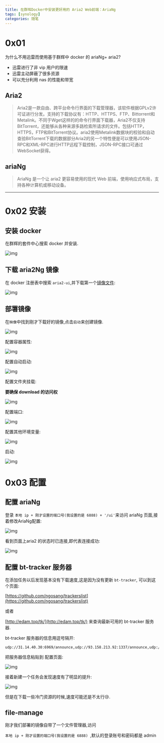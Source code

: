 ```yaml
---
title: 在群晖Docker中安装更好用的 Aria2 Web前端：AriaNg
tags: [synology]
categories: 随笔
---
```


# 0x01

为什么不用迅雷而使用基于群辉中 docker 的 ariaNg+ aria2?


* 迅雷进行了非 vip 用户的限速
* 迅雷主动屏蔽了很多资源
* 可以充分利用 nas 的性能和带宽

## Aria2

>Aria2是一款自由、跨平台命令行界面的下载管理器，该软件根据GPLv2许可证进行分发。支持的下载协议有：HTTP、HTTPS、FTP、Bittorrent和Metalink。不同于Wget这样的的命令行界面下载器，Aria2不仅支持BitTorrent，还能够从各种来源多路检索所请求的文件。包括HTTP，HTTPS，FTP和BitTorrent协议。aria2使用Metalink数据块的校验和自动查验BitTorrent下载的数据部分Aria2的另一个特性便是可以使用JSON-RPC和XML-RPC进行HTTP远程下载控制，JSON-RPC接口可通过WebSocket获得。


## ariaNg

>AriaNg 是一个让 aria2 更容易使用的现代 Web 前端，使用响应式布局，支持各种计算机或移动设备。



----

# 0x02 安装

## 安装 docker

在群辉的套件中心搜索 docker 并安装.

![img](https://i.loli.net/2020/08/19/ui6lkZcHQfPYpvh.png)

## 下载 aria2Ng 镜像

在 docker 注册表中搜索 `aria2-ui`,并下载第一个[镜像文件](https://registry.hub.docker.com/r/wahyd4/aria2-ui/):


![img](https://i.loli.net/2020/08/19/Klg6epYw3GBTVnL.png)


## 部署镜像

在`映像`中找到刚才下载好的镜像,点击`启动`来创建镜像.

![img](https://i.loli.net/2020/08/19/yLbgQRlpU5X6aqG.png)


配置容器属性:

![img](https://i.loli.net/2020/08/19/8lP1ZrbGTVA3uRg.png)


配置自动启动:

![img](https://i.loli.net/2020/08/19/SPCJEO7Ri6UAlqW.png)


配置文件夹挂载:



**要确保 download 的访问权**


![img](https://i.loli.net/2020/08/19/ZLsXapQPfJSgThb.png)


配置端口:

![img](https://i.loli.net/2020/08/19/OEsh56rABJNH9PZ.png)


配置其他环境变量:

![img](https://i.loli.net/2020/08/19/7zjg4OcLTDfyV6w.png)


启动:

![img](https://i.loli.net/2020/08/19/YKgIJHGBDOnrhQ6.png)



# 0x03 配置

## 配置 ariaNg

登录 `本地 ip + 刚才设置的端口号(我设置的是 6888) + '/ui'`来访问 ariaNg 页面,接着修改AriaNg配置:

![img](https://i.loli.net/2020/08/19/zZMrltTHq4RSOVs.png)

看到页面上aria2 的状态时已连接,即代表连接成功:

![img](https://i.loli.net/2020/08/19/Dxrz6vhEbBFYROy.png)

## 配置 bt-tracker 服务器

在添加任务以后发现基本没有下载速度,这是因为没有更新 `bt-tracker`,
可以到这个页面:

[https://github.com/ngosang/trackerslist](https://github.com/ngosang/trackerslist)

或者 

[http://edam.top/tk/](http://edam.top/tk/) 来查询最新可用的 bt-tracker 服务器.


bt-tracker 服务器的信息用逗号隔开:

```
udp://31.14.40.30:6969/announce,udp://93.158.213.92:1337/announce,udp://163.172.217.67:1337/announce,udp://151.80.120.114:2710/announce,udp://151.80.120.112:2710/announce,udp://208.83.20.20:6969/announce,udp://194.182.165.153:6969/announce,udp://185.181.60.67:80/announce,udp://5.206.38.65:6969/announce,udp://89.234.156.205:451/announce,udp://185.244.173.140:6969/announce,udp://176.113.71.60:6961/announce,udp://51.15.40.114:80/announce,udp://207.241.231.226:6969/announce,udp://207.241.226.111:6969/announce,udp://212.47.227.58:6969/announce
```

把服务器信息粘贴到 配置页面:


![img](https://i.loli.net/2020/08/19/2ufpywTnBgDsJiS.png)


接着新建一个任务会发现速度有了明显的提升: 

![img](https://i.loli.net/2020/08/19/YGqShA7pfQ9eVUO.png)


但是在下载一些冷门资源的时候,速度可能还是不太行😢.


## file-manage

刚才我们部署的镜像自带了一个文件管理器,访问

`本地 ip + 刚才设置的端口号(我设置的是 6888) `,默认的登录账号和密码都是 admin








